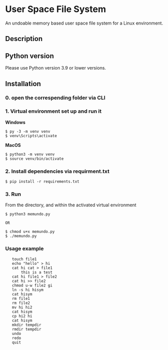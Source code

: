 # User Space File System

An undoable memory based user space file system for a Linux environment.

## Description


## Python version

Please use Python version 3.9 or lower versions. 

## Installation

### 0. open the correspending folder via CLI

### 1. Virtual environment set up and run it

**Windows**
```shell
$ py -3 -m venv venv
$ venv\Scripts\activate
```
**MacOS**
```shell
$ python3 -m venv venv
$ source venv/bin/activate
```
###  2. Install dependencies via requirment.txt

```shell 
$ pip install -r requirements.txt
```


### 3. Run 
From the directory, and within the activated virtual environment
```shell 
$ python3 memundo.py

OR

$ chmod u+x memundo.py
$ ./memundo.py
```

 ### Usage example

 ```shell
    touch file1 
    echo "hello" > hi 
    cat hi cat > file1  
        this is a test
    cat hi file1 > file2 
    cat hi >> file2 
    chmod u-w file2 gi
    ln -s hi hisym 
    cat hisym 
    rm file1 
    rm file2 
    mv hi hi2 
    cat hisym 
    cp hi2 hi 
    cat hisym 
    mkdir tempdir 
    rmdir tempdir
    undo
    redo
    quit 
```
